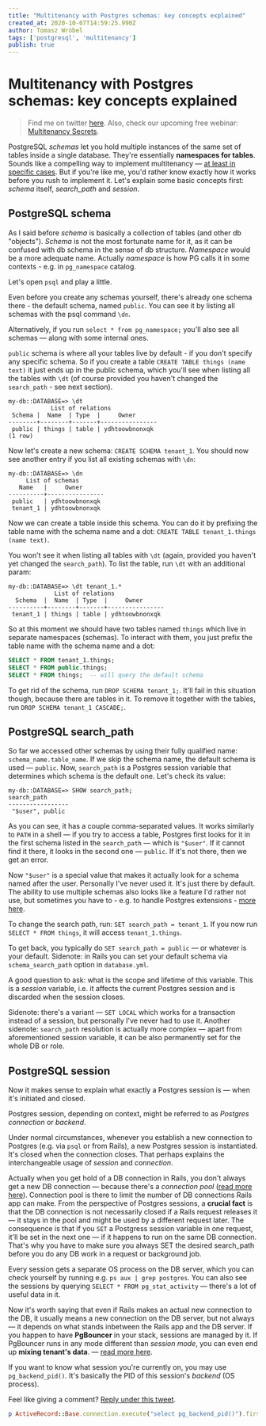 ```yaml
---
title: "Multitenancy with Postgres schemas: key concepts explained"
created_at: 2020-10-07T14:59:25.990Z
author: Tomasz Wróbel
tags: ['postgresql', 'multitenancy']
publish: true
---
```


# Multitenancy with Postgres schemas: key concepts explained

> Find me on twitter [here](https://twitter.com/tomasz_wro). Also, check our upcoming free webinar: [Multitenancy Secrets](https://arkency.com/multitenancy-secrets/).

PostgreSQL _schemas_ let you hold multiple instances of the same set of tables inside a single database. They're essentially **namespaces for tables**. Sounds like a compelling way to implement multitenancy — [at least in specific cases](https://blog.arkency.com/comparison-of-approaches-to-multitenancy-in-rails-apps/). But if you're like me, you'd rather know exactly how it works before you rush to implement it. Let's explain some basic concepts first: _schema_ itself, _search_path_ and _session_.

## PostgreSQL schema

As I said before _schema_ is basically a collection of tables (and other db "objects"). _Schema_ is not the most fortunate name for it, as it can be confused with db schema in the sense of db structure. _Namespace_ would be a more adequate name. Actually _namespace_ is how PG calls it in some contexts - e.g. in `pg_namespace` catalog.

Let's open `psql` and play a little.

Even before you create any schemas yourself, there's already one schema there - the default schema, named `public`. You can see it by listing all schemas with the psql command `\dn`.

Alternatively, if you run `select * from pg_namespace;` you'll also see all schemas — along with some internal ones.

`public` schema is where all your tables live by default - if you don't specify any specific schema. So if you create a table `CREATE TABLE things (name text)` it just ends up in the public schema, which you'll see when listing all the tables with `\dt` (of course provided you haven't changed the `search_path` - see next section).

```
my-db::DATABASE=> \dt
            List of relations
 Schema |  Name  | Type  |     Owner
--------+--------+-------+----------------
 public | things | table | ydhtoowbnonxqk
(1 row)
```

Now let's create a new schema: `CREATE SCHEMA tenant_1`. You should now see another entry if you list all existing schemas with `\dn`:

```
my-db::DATABASE=> \dn
     List of schemas
   Name   |     Owner
----------+----------------
 public   | ydhtoowbnonxqk
 tenant_1 | ydhtoowbnonxqk
```

Now we can create a table inside this schema. You can do it by prefixing the table name with the schema name and a dot: `CREATE TABLE tenant_1.things (name text)`.

You won't see it when listing all tables with `\dt` (again, provided you haven't yet changed the `search_path`). To list the table, run `\dt` with an additional param:

```
my-db::DATABASE=> \dt tenant_1.*
             List of relations
  Schema  |  Name  | Type  |     Owner
----------+--------+-------+----------------
 tenant_1 | things | table | ydhtoowbnonxqk
```

So at this moment we should have two tables named `things` which live in separate namespaces (schemas). To interact with them, you just prefix the table name with the schema name and a dot:

```sql
SELECT * FROM tenant_1.things;
SELECT * FROM public.things;
SELECT * FROM things;  -- will query the default schema
```

To get rid of the schema, run `DROP SCHEMA tenant_1;`. It'll fail in this situation though, because there are tables in it. To remove it together with the tables, run `DROP SCHEMA tenant_1 CASCADE;`.

## PostgreSQL search_path

So far we accessed other schemas by using their fully qualified name: `schema_name.table_name`. If we skip the schema name, the default schema is used — `public`. Now, `search_path` is a Postgres session variable that determines which schema is the default one. Let's check its value:

```
my-db::DATABASE=> SHOW search_path;                                                                                                                        search_path
-----------------
 "$user", public
```

As you can see, it has a couple comma-separated values. It works similarly to `PATH` in a shell — if you try to access a table, Postgres first looks for it in the first schema listed in the `search_path` — which is `"$user"`. If it cannot find it there, it looks in the second one — `public`. If it's not there, then we get an error. 

Now `"$user"` is a special value that makes it actually look for a schema named after the user. Personally I've never used it. It's just there by default. The ability to use multiple schemas also looks like a feature I'd rather not use, but sometimes you have to - e.g. to handle Postgres extensions - [more here](https://blog.arkency.com/what-surprised-us-in-postgres-schema-multitenancy/).

To change the search path, run: `SET search_path = tenant_1`. If you now run `SELECT * FROM things`, it will access `tenant_1.things`.

To get back, you typically do `SET search_path = public` — or whatever is your default. Sidenote: in Rails you can set your default schema via `schema_search_path` option in `database.yml`.

A good question to ask: what is the scope and lifetime of this variable. This is a _session_ variable, i.e. it affects the current Postgres session and is discarded when the session closes.

Sidenote: there's a variant — `SET LOCAL` which works for a transaction instead of a session, but personally I've never had to use it. Another sidenote: `search_path` resolution is actually more complex — apart from aforementioned session variable, it can be also permanently set for the whole DB or role.

## PostgreSQL session

Now it makes sense to explain what exactly a Postgres session is — when it's initiated and closed.

Postgres session, depending on context, might be referred to as _Postgres connection_ or _backend_.  

Under normal circumstances, whenever you establish a new connection to Postgres (e.g. via `psql` or from Rails), a new Postgres session is instantiated. It's closed when the connection closes. That perhaps explains the interchangeable usage of _session_ and _connection_. 

Actually when you get hold of a DB connection in Rails, you don't always get a new DB connection — because there's a _connection pool_ ([read more here](https://blog.arkency.com/rails-connections-pools-and-handlers/)). Connection pool is there to limit the number of DB connections Rails app can make. From the perspective of Postgres sessions, a **crucial fact** is that the DB connection is not necessarily closed if a Rails request releases it — it stays in the pool and might be used by a different request later. The consequence is that if you `SET` a Postgress session variable in one request, it'll be set in the next one — if it happens to run on the same DB connection. That's why you have to make sure you always SET the desired search_path before you do any DB work in a request or background job. 

Every session gets a separate OS process on the DB server, which you can check yourself by running e.g. `ps aux | grep postgres`. You can also see the sessions by querying `SELECT * FROM pg_stat_activity` — there's a lot of useful data in it.

Now it's worth saying that even if Rails makes an actual new connection to the DB, it usually means a new connection on the DB server, but not always — it depends on what stands inbetween the Rails app and the DB server. If you happen to have **PgBouncer** in your stack, sessions are managed by it. If PgBouncer runs in any mode different than _session mode_, you can even end up **mixing tenant's data**.  — [read more here](https://blog.arkency.com/what-surprised-us-in-postgres-schema-multitenancy/).

If you want to know what session you're currently on, you may use `pg_backend_pid()`. It's basically the PID of this session's _backend_ (OS process).

Feel like giving a comment? [Reply under this tweet](https://twitter.com/tomasz_wro/status/1313912889137197056).

```ruby
p ActiveRecord::Base.connection.execute("select pg_backend_pid()").first
```

<!-- ## Rails DB connection -->
<!-- not always 1-1 with pg connections -->

<!--  **Rails DB connection pool** — in short: _Connection Handler_ has many _Connection Pools_ has many _Connections_. [More here](https://blog.arkency.com/rails-connections-pools-and-handlers/). -->

<!-- ## Questions you might have -->

<!-- **How do you typically switch to a different tenant in a Rails app?** -->

<!-- **How do you do it in ActiveRecord?** -->
